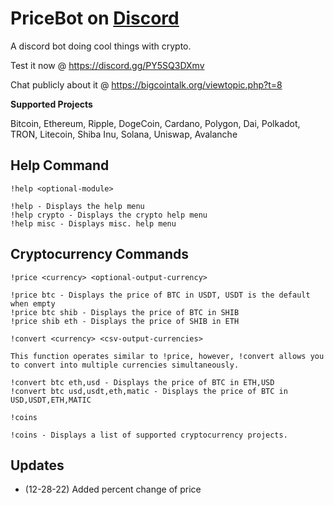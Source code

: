 # PriceBot on [Discord](https://discord.gg/PY5SQ3DXmv)
A discord bot doing cool things with crypto.

Test it now @ https://discord.gg/PY5SQ3DXmv

Chat publicly about it @ https://bigcointalk.org/viewtopic.php?t=8

**Supported Projects** 

Bitcoin, Ethereum, Ripple, DogeCoin, Cardano, Polygon, Dai, Polkadot, TRON, Litecoin, Shiba Inu, Solana, Uniswap, Avalanche

## Help Command

`!help <optional-module>`

```
!help - Displays the help menu
!help crypto - Displays the crypto help menu
!help misc - Displays misc. help menu
```

## Cryptocurrency Commands

`!price <currency> <optional-output-currency>`

```
!price btc - Displays the price of BTC in USDT, USDT is the default when empty
!price btc shib - Displays the price of BTC in SHIB
!price shib eth - Displays the price of SHIB in ETH
```

`!convert <currency> <csv-output-currencies>`

`This function operates similar to !price, however, !convert allows you to convert into multiple currencies simultaneously.`

```
!convert btc eth,usd - Displays the price of BTC in ETH,USD
!convert btc usd,usdt,eth,matic - Displays the price of BTC in USD,USDT,ETH,MATIC
```

`!coins`

```
!coins - Displays a list of supported cryptocurrency projects.
```

## Updates
 - (12-28-22) Added percent change of price


